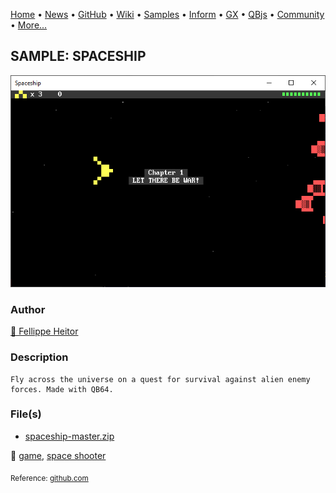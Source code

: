[Home](https://qb64.com) • [News](../../news.md) • [GitHub](https://github.com/QB64Official/qb64) • [Wiki](https://github.com/QB64Official/qb64/wiki) • [Samples](../../samples.md) • [Inform](../../inform.md) • [GX](../../gx.md) • [QBjs](../../qbjs.md) • [Community](../../community.md) • [More...](../../more.md)

## SAMPLE: SPACESHIP

![screenshot.png](img/screenshot.png)

### Author

[🐝 Fellippe Heitor](../fellippe-heitor.md) 

### Description

```text
Fly across the universe on a quest for survival against alien enemy forces. Made with QB64.
```

### File(s)

* [spaceship-master.zip](src/spaceship-master.zip)

🔗 [game](../game.md), [space shooter](../space-shooter.md)


<sub>Reference: [github.com](https://github.com/FellippeHeitor/Spaceship) </sub>
